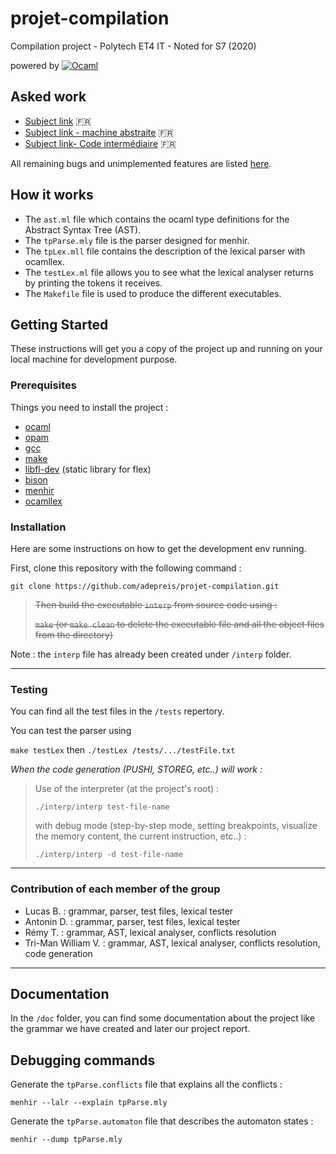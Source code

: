# projet-compilation

Compilation project - Polytech ET4 IT - Noted for S7 (2020)

powered by [![Ocaml](https://img.shields.io/badge/Ocaml-F29100?style=for-the-badge&logo=Ocaml&logoColor=white)](https://ocaml.org/)

## Asked work

- [Subject link](./doc/projet_2020-21.pdf) :fr:
- [Subject link - machine abstraite](./doc/ProjetCompilation.pdf) :fr:
- [Subject link- Code intermédiaire](./doc/CodeInt.pdf) :fr:

All remaining bugs and unimplemented features are listed [here](https://github.com/adepreis/projet-compilation/projects/1).

## How it works

* The `ast.ml` file which contains the ocaml type definitions for the Abstract Syntax Tree (AST).
* The `tpParse.mly` file is the parser designed for menhir.
* The `tpLex.mll` file contains the description of the lexical parser with ocamllex.
* The `testLex.ml` file allows you to see what the lexical analyser returns by printing the tokens it receives.
* The `Makefile` file is used to produce the different executables.

## Getting Started

These instructions will get you a copy of the project up and running on your local machine for development purpose.

### Prerequisites

Things you need to install the project :

- [ocaml](https://ocaml.org/)
- [opam](https://opam.ocaml.org/)
- [gcc](https://gcc.gnu.org/)
- [make](http://www.gnu.org/software/make/)
- [libfl-dev](https://packages.debian.org/fr/jessie/libfl-dev) (static library for flex)
- [bison](https://www.gnu.org/software/bison/)
- [menhir](http://gallium.inria.fr/~fpottier/menhir/)
- [ocamllex](https://caml.inria.fr/pub/docs/manual-ocaml/lexyacc.html)


### Installation

Here are some instructions on how to get the development env running.

First, clone this repository with the following command :

`git clone https://github.com/adepreis/projet-compilation.git`

> ~~Then build the executable `interp` from source code using :~~
> 
> ~~`make` (or `make clean` to delete the executable file and all the object files from the directory)~~

Note : the `interp` file has already been created under `/interp` folder.

---

### Testing

You can find all the test files in the `/tests` repertory.

You can test the parser using

`make testLex` then `./testLex /tests/.../testFile.txt`


_When the code generation (PUSHI, STOREG, etc..) will work :_

> Use of the interpreter (at the project's root) :
> 
> `./interp/interp test-file-name`
> 
> with debug mode (step-by-step mode, setting breakpoints, visualize the memory content, the current instruction, etc..) :
> 
> `./interp/interp -d test-file-name`

---

### Contribution of each member of the group

- Lucas B. : grammar, parser, test files, lexical tester
- Antonin D. : grammar, parser, test files, lexical tester
- Rémy T. : grammar, AST, lexical analyser, conflicts resolution
- Tri-Man William V. : grammar, AST, lexical analyser, conflicts resolution, code generation

---

## Documentation

In the `/doc` folder, you can find some documentation about the project like the grammar we have created and later our project report.

## Debugging commands

Generate the `tpParse.conflicts` file that explains all the conflicts :

`menhir --lalr --explain tpParse.mly`

Generate the `tpParse.automaton` file that describes the automaton states :

`menhir --dump tpParse.mly`

<!--
### Schéma général / "étapes de construction du compilateur (??)"

`menhir [options] tpParse.mly`

`ocamllex [options] tpLex.mll`

`ocamlc [options] vos-fichiers.ml tpParse.mll tpLex.ml`
-->